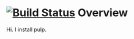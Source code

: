 [![Build Status](https://travis-ci.org/hawknewton/puppet-pulp.png?branch=master)](https://travis-ci.org/hawknewton/puppet-pulp)
Overview
========
Hi.  I install pulp.
